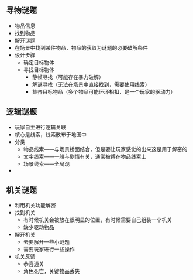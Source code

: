 ## 寻物谜题
* 物品信息
* 找到物品
* 解开谜题
* 在场景中找到某件物品，物品的获取为谜题的必要破解条件
* 设计步骤
  * 确定目标物体
  * 寻找目标物体
    * 静帧寻找（可能存在暴力破解）
    * 解谜寻找（无法在场景中直接找到，需要使用线索）
    * 集齐目标物品（多个物品可能环环相扣，是一个玩家的驱动力）
## 逻辑谜题
* 玩家自主进行逻辑关联
* 核心是线索，线索散布于地图中
* 分类
  * 物品线索——与场景桥面结合，但是要让玩家感觉的出来这是用于解密的
  * 文字线索——一般与剧情有关，通常被缚在物品线索上
  * 场景线索——全局观
* 
## 机关谜题
* 利用机关功能解密
* 找到机关
  * 有时候机关会被放在很明显的位置，有时候需要自己组装一个机关
  * 缺少驱动物品
* 解开机关
  * 去要解开一些小谜题
  * 需要玩家进行一些操作
* 机关反馈
  * 恭喜通关
  * 角色死亡，关键物品丢失